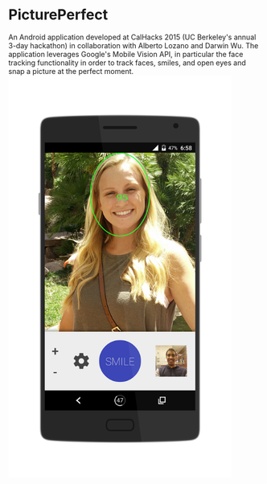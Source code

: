 <h1>PicturePerfect</h1>
An Android application developed at CalHacks 2015 (UC Berkeley's annual 3-day hackathon) in collaboration with Alberto Lozano and Darwin Wu. The application leverages Google's Mobile Vision API, in particular the face tracking functionality in order to track faces, smiles, and open eyes and snap a picture at the perfect moment.

<img src="https://github.com/gusrsilva/PicturePerfect/blob/master/images/1.png" align="center" height="800" >
